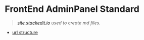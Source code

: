 # FrontEnd AdminPanel Standard

> *[site stackedit.io](https://stackedit.io/) used to create md files.*

- [url structure](/url.md)
